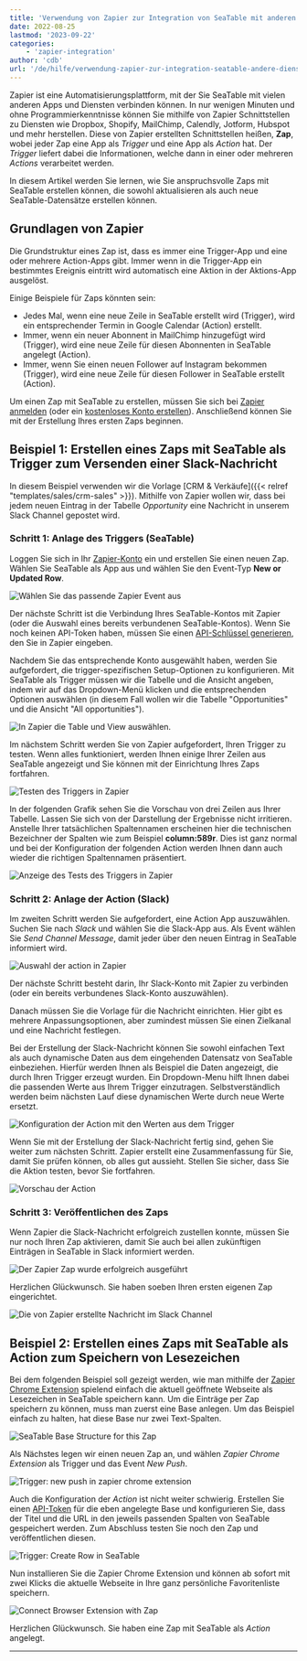 ```yaml
---
title: 'Verwendung von Zapier zur Integration von SeaTable mit anderen Diensten'
date: 2022-08-25
lastmod: '2023-09-22'
categories:
    - 'zapier-integration'
author: 'cdb'
url: '/de/hilfe/verwendung-zapier-zur-integration-seatable-andere-dienste'
---
```


Zapier ist eine Automatisierungsplattform, mit der Sie SeaTable mit vielen anderen Apps und Diensten verbinden können. In nur wenigen Minuten und ohne Programmierkenntnisse können Sie mithilfe von Zapier Schnittstellen zu Diensten wie Dropbox, Shopify, MailChimp, Calendly, Jotform, Hubspot und mehr herstellen. Diese von Zapier erstellten Schnittstellen heißen, **Zap**, wobei jeder Zap eine App als _Trigger_ und eine App als _Action_ hat. Der _Trigger_ liefert dabei die Informationen, welche dann in einer oder mehreren _Actions_ verarbeitet werden.

In diesem Artikel werden Sie lernen, wie Sie anspruchsvolle Zaps mit SeaTable erstellen können, die sowohl aktualisieren als auch neue SeaTable-Datensätze erstellen können.

## Grundlagen von Zapier

Die Grundstruktur eines Zap ist, dass es immer eine Trigger-App und eine oder mehrere Action-Apps gibt. Immer wenn in die Trigger-App ein bestimmtes Ereignis eintritt wird automatisch eine Aktion in der Aktions-App ausgelöst.

Einige Beispiele für Zaps könnten sein:

- Jedes Mal, wenn eine neue Zeile in SeaTable erstellt wird (Trigger), wird ein entsprechender Termin in Google Calendar (Action) erstellt.
- Immer, wenn ein neuer Abonnent in MailChimp hinzugefügt wird (Trigger), wird eine neue Zeile für diesen Abonnenten in SeaTable angelegt (Action).
- Immer, wenn Sie einen neuen Follower auf Instagram bekommen (Trigger), wird eine neue Zeile für diesen Follower in SeaTable erstellt (Action).

Um einen Zap mit SeaTable zu erstellen, müssen Sie sich bei [Zapier anmelden](https://zapier.com/app/login) (oder ein [kostenloses Konto erstellen](https://zapier.com/sign-up)). Anschließend können Sie mit der Erstellung Ihres ersten Zaps beginnen.

## Beispiel 1: Erstellen eines Zaps mit SeaTable als Trigger zum Versenden einer Slack-Nachricht

In diesem Beispiel verwenden wir die Vorlage [CRM & Verkäufe]({{< relref "templates/sales/crm-sales" >}}). Mithilfe von Zapier wollen wir, dass bei jedem neuen Eintrag in der Tabelle _Opportunity_ eine Nachricht in unserem Slack Channel gepostet wird.

### Schritt 1: Anlage des Triggers (SeaTable)

Loggen Sie sich in Ihr [Zapier-Konto](https://zapier.com/app/login) ein und erstellen Sie einen neuen Zap. Wählen Sie SeaTable als App aus und wählen Sie den Event-Typ **New or Updated Row**.

![Wählen Sie das passende Zapier Event aus](images/zapier-example-1.png)

Der nächste Schritt ist die Verbindung Ihres SeaTable-Kontos mit Zapier (oder die Auswahl eines bereits verbundenen SeaTable-Kontos). Wenn Sie noch keinen API-Token haben, müssen Sie einen [API-Schlüssel generieren](https://seatable.io/docs/integrationen/zapier-api-tokens-sign-in/), den Sie in Zapier eingeben.

Nachdem Sie das entsprechende Konto ausgewählt haben, werden Sie aufgefordert, die trigger-spezifischen Setup-Optionen zu konfigurieren. Mit SeaTable als Trigger müssen wir die Tabelle und die Ansicht angeben, indem wir auf das Dropdown-Menü klicken und die entsprechenden Optionen auswählen (in diesem Fall wollen wir die Tabelle "Opportunities" und die Ansicht "All opportunities").

![In Zapier die Table und View auswählen.](images/zapier-example-2.png)

Im nächstem Schritt werden Sie von Zapier aufgefordert, Ihren Trigger zu testen. Wenn alles funktioniert, werden Ihnen einige Ihrer Zeilen aus SeaTable angezeigt und Sie können mit der Einrichtung Ihres Zaps fortfahren.

![Testen des Triggers in Zapier](images/zapier-example-3.png)

In der folgenden Grafik sehen Sie die Vorschau von drei Zeilen aus Ihrer Tabelle. Lassen Sie sich von der Darstellung der Ergebnisse nicht irritieren. Anstelle Ihrer tatsächlichen Spaltennamen erscheinen hier die technischen Bezeichner der Spalten wie zum Beispiel **column:589r**. Dies ist ganz normal und bei der Konfiguration der folgenden Action werden Ihnen dann auch wieder die richtigen Spaltennamen präsentiert.

![Anzeige des Tests des Triggers in Zapier](images/zapier-example-4.png)

### Schritt 2: Anlage der Action (Slack)

Im zweiten Schritt werden Sie aufgefordert, eine Action App auszuwählen. Suchen Sie nach _Slack_ und wählen Sie die Slack-App aus. Als Event wählen Sie _Send Channel Message_, damit jeder über den neuen Eintrag in SeaTable informiert wird.

![Auswahl der action in Zapier](images/zapier-example-5.png)

Der nächste Schritt besteht darin, Ihr Slack-Konto mit Zapier zu verbinden (oder ein bereits verbundenes Slack-Konto auszuwählen).

Danach müssen Sie die Vorlage für die Nachricht einrichten. Hier gibt es mehrere Anpassungsoptionen, aber zumindest müssen Sie einen Zielkanal und eine Nachricht festlegen.

Bei der Erstellung der Slack-Nachricht können Sie sowohl einfachen Text als auch dynamische Daten aus dem eingehenden Datensatz von SeaTable einbeziehen. Hierfür werden Ihnen als Beispiel die Daten angezeigt, die durch Ihren Trigger erzeugt wurden. Ein Dropdown-Menu hilft Ihnen dabei die passenden Werte aus Ihrem Trigger einzutragen. Selbstverständlich werden beim nächsten Lauf diese dynamischen Werte durch neue Werte ersetzt.

![Konfiguration der Action mit den Werten aus dem Trigger](images/zapier-example-6.png)

Wenn Sie mit der Erstellung der Slack-Nachricht fertig sind, gehen Sie weiter zum nächsten Schritt. Zapier erstellt eine Zusammenfassung für Sie, damit Sie prüfen können, ob alles gut aussieht. Stellen Sie sicher, dass Sie die Aktion testen, bevor Sie fortfahren.

![Vorschau der Action](images/zapier-example-7.png)

### Schritt 3: Veröffentlichen des Zaps

Wenn Zapier die Slack-Nachricht erfolgreich zustellen konnte, müssen Sie nur noch Ihren Zap aktivieren, damit Sie auch bei allen zukünftigen Einträgen in SeaTable in Slack informiert werden.

![Der Zapier Zap wurde erfolgreich ausgeführt](images/zapier-example-8.png)

Herzlichen Glückwunsch. Sie haben soeben Ihren ersten eigenen Zap eingerichtet.

![Die von Zapier erstellte Nachricht im Slack Channel](images/zapier-example-9.png)

## Beispiel 2: Erstellen eines Zaps mit SeaTable als Action zum Speichern von Lesezeichen

Bei dem folgenden Beispiel soll gezeigt werden, wie man mithilfe der [Zapier Chrome Extension](https://zapier.com/apps/zapier-chrome-extension/integrations) spielend einfach die aktuell geöffnete Webseite als Lesezeichen in SeaTable speichern kann. Um die Einträge per Zap speichern zu können, muss man zuerst eine Base anlegen. Um das Beispiel einfach zu halten, hat diese Base nur zwei Text-Spalten.

![SeaTable Base Structure for this Zap](images/zapier-example-14.png)

Als Nächstes legen wir einen neuen Zap an, und wählen _Zapier Chrome Extension_ als Trigger und das Event _New Push_.

![Trigger: new push in zapier chrome extension](images/zapier-example-10.png)

Auch die Konfiguration der _Action_ ist nicht weiter schwierig. Erstellen Sie einen [API-Token](https://seatable.io/docs/zapier-integration/zapier-api-tokens-sign-in/) für die eben angelegte Base und konfigurieren Sie, dass der Titel und die URL in den jeweils passenden Spalten von SeaTable gespeichert werden. Zum Abschluss testen Sie noch den Zap und veröffentlichen diesen.

![Trigger: Create Row in SeaTable](images/zapier-example-12.png)

Nun installieren Sie die Zapier Chrome Extension und können ab sofort mit zwei Klicks die aktuelle Webseite in Ihre ganz persönliche Favoritenliste speichern.

![Connect Browser Extension with Zap](images/zapier-example-13.png)

Herzlichen Glückwunsch. Sie haben eine Zap mit SeaTable als _Action_ angelegt.

---

<script type="module" src="https://cdn.zapier.com/packages/partner-sdk/v0/zapier-elements/zapier-elements.esm.js"></script>
